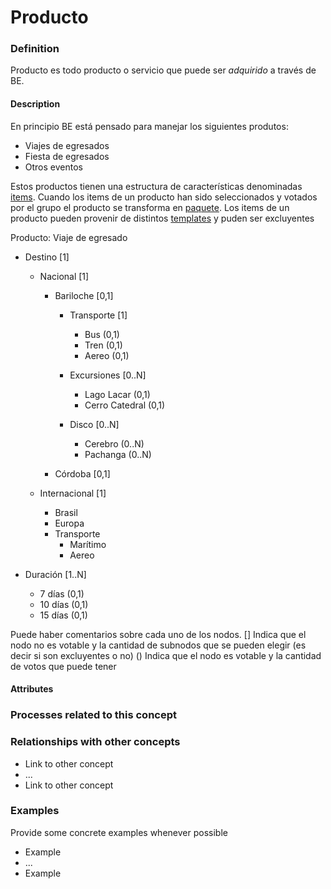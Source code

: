Producto
======

### Definition
Producto es todo producto o servicio que puede ser *adquirido* a través de BE.

#### Description
En principio BE está pensado para manejar los siguientes produtos:
* Viajes de egresados
* Fiesta de egresados
* Otros eventos

Estos productos tienen una estructura de características denominadas [items](items-producto.md).
Cuando los items de un producto han sido seleccionados y votados por el grupo el producto se transforma en [paquete](paquete.md).
Los items de un producto pueden provenir de distintos [templates](templates.md) y puden ser excluyentes



Producto: Viaje de egresado
* Destino [1]

    * Nacional [1]
        * Bariloche [0,1]
            * Transporte [1]
                * Bus (0,1)
                * Tren (0,1)
                * Aereo (0,1)
                
            * Excursiones [0..N]
                * Lago Lacar (0,1)
                * Cerro Catedral (0,1)
                
            * Disco [0..N]
                * Cerebro (0..N)
                * Pachanga (0..N)
                
        * Córdoba [0,1]
        
    * Internacional [1]
        * Brasil
        * Europa
        * Transporte
            * Marítimo
            * Aereo
            
* Duración [1..N]
    * 7 días (0,1)
    * 10 días (0,1)
    * 15 días (0,1)
    
Puede haber comentarios sobre cada uno de los nodos.
[] Indica que el nodo no es votable y la cantidad de subnodos que se pueden elegir (es decir si son excluyentes o no)
() Indica que el nodo es votable y la cantidad de votos que puede tener


#### Attributes

### Processes related to this concept

### Relationships with other concepts
* Link to other concept 
* ...
* Link to other concept

### Examples 

Provide some concrete examples whenever possible
* Example 
* ...
* Example
